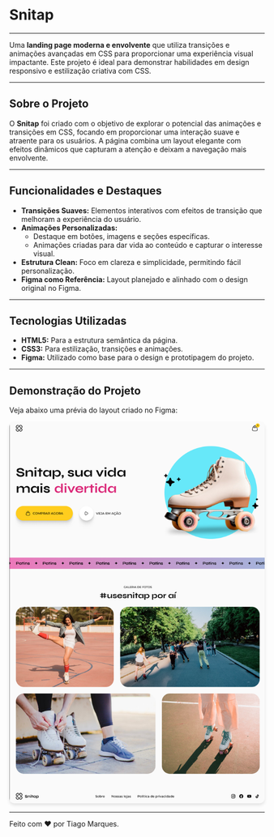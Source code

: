 # Snitap

___

Uma **landing page moderna e envolvente** que utiliza transições e animações avançadas em CSS para proporcionar uma experiência visual impactante. Este projeto é ideal para demonstrar habilidades em design responsivo e estilização criativa com CSS.

---

## Sobre o Projeto

O **Snitap** foi criado com o objetivo de explorar o potencial das animações e transições em CSS, focando em proporcionar uma interação suave e atraente para os usuários. A página combina um layout elegante com efeitos dinâmicos que capturam a atenção e deixam a navegação mais envolvente.

---

## Funcionalidades e Destaques

- **Transições Suaves:** Elementos interativos com efeitos de transição que melhoram a experiência do usuário.
- **Animações Personalizadas:** 
  - Destaque em botões, imagens e seções específicas.
  - Animações criadas para dar vida ao conteúdo e capturar o interesse visual.
- **Estrutura Clean:** Foco em clareza e simplicidade, permitindo fácil personalização.
- **Figma como Referência:** Layout planejado e alinhado com o design original no Figma.

---

## Tecnologias Utilizadas

- **HTML5:** Para a estrutura semântica da página.
- **CSS3:** Para estilização, transições e animações.
- **Figma:** Utilizado como base para o design e prototipagem do projeto.

---

## Demonstração do Projeto

Veja abaixo uma prévia do layout criado no Figma:

<img src="capaProjeto.png" alt="Capa do Projeto Snitap" style="border-radius: 10px; box-shadow: 0 4px 6px rgba(0, 0, 0, 0.1);">

---

Feito com :heart: por Tiago Marques.
